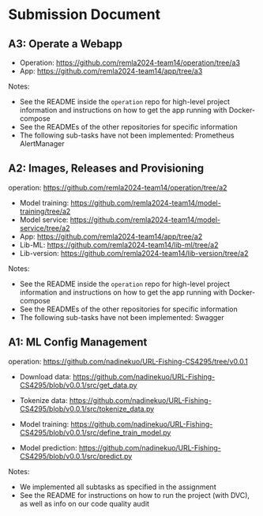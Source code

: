 # Submission Document

<!-- ## A5: Istio Service Mesh


## A4: ML Testing -->


## A3: Operate a Webapp

- Operation: https://github.com/remla2024-team14/operation/tree/a3
- App: https://github.com/remla2024-team14/app/tree/a3

Notes:
- See the README inside the `operation` repo for high-level project information and instructions on how to get the app running with Docker-compose
- See the READMEs of the other repositories for specific information
- The following sub-tasks have not been implemented: Prometheus AlertManager


## A2: Images, Releases and Provisioning

operation: https://github.com/remla2024-team14/operation/tree/a2

- Model training: https://github.com/remla2024-team14/model-training/tree/a2
- Model service: https://github.com/remla2024-team14/model-service/tree/a2
- App: https://github.com/remla2024-team14/app/tree/a2
- Lib-ML: https://github.com/remla2024-team14/lib-ml/tree/a2
- Lib-version: https://github.com/remla2024-team14/lib-version/tree/a2

Notes:
- See the README inside the `operation` repo for high-level project information and instructions on how to get the app running with Docker-compose
- See the READMEs of the other repositories for specific information
- The following sub-tasks have not been implemented: Swagger


## A1: ML Config Management

operation: https://github.com/nadinekuo/URL-Fishing-CS4295/tree/v0.0.1

- Download data: https://github.com/nadinekuo/URL-Fishing-CS4295/blob/v0.0.1/src/get_data.py

- Tokenize data: https://github.com/nadinekuo/URL-Fishing-CS4295/blob/v0.0.1/src/tokenize_data.py

- Model training: https://github.com/nadinekuo/URL-Fishing-CS4295/blob/v0.0.1/src/define_train_model.py

- Model prediction: https://github.com/nadinekuo/URL-Fishing-CS4295/blob/v0.0.1/src/predict.py

Notes:
- We implemented all subtasks as specified in the assignment
- See the README for instructions on how to run the project (with DVC), as well as info on our code quality audit